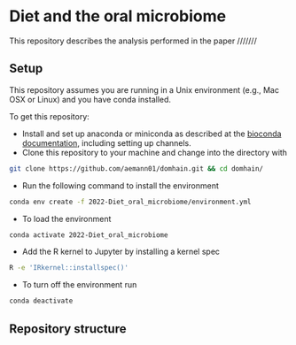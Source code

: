 # Diet and the oral microbiome

This repository describes the analysis performed in the paper ///////

## Setup

This repository assumes you are running in a Unix environment (e.g., Mac OSX or Linux) and you have conda installed.

To get this repository:

- Install and set up anaconda or miniconda as described at the [bioconda
  documentation](https://bioconda.github.io/user/install.html), including
  setting up channels.
- Clone this repository to your machine and change into the directory with

```bash
git clone https://github.com/aemann01/domhain.git && cd domhain/
```

- Run the following command to install the environment

```bash
conda env create -f 2022-Diet_oral_microbiome/environment.yml

```

- To load the environment

```bash
conda activate 2022-Diet_oral_microbiome
```

- Add the R kernel to Jupyter by installing a kernel spec

```bash
R -e 'IRkernel::installspec()'
```

- To turn off the environment run

```bash
conda deactivate
```

## Repository structure

```

```
